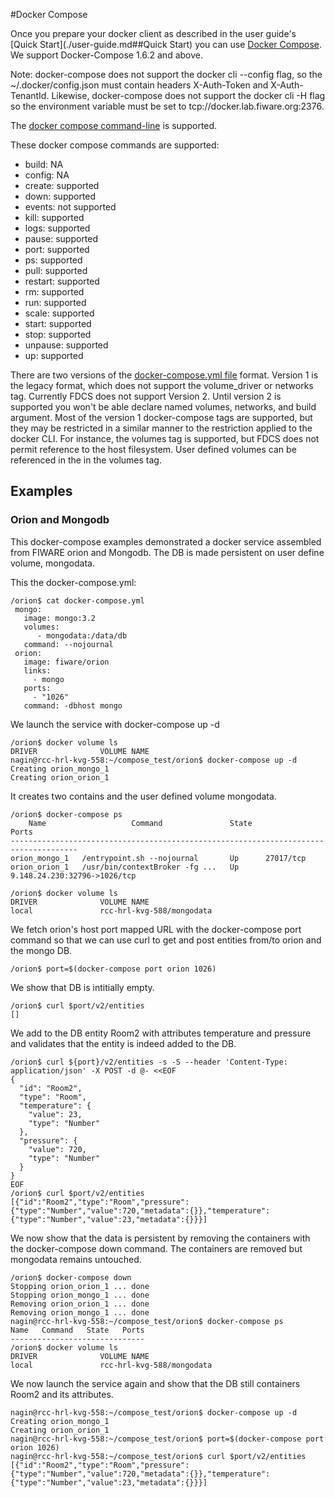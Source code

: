 #Docker Compose

Once you prepare your docker client as described in the user guide's [Quick Start](./user-guide.md##Quick Start) you can use [Docker Compose](https://docs.docker.com/compose/). We support Docker-Compose 1.6.2 and above.

Note: docker-compose does not support the docker cli --config flag, so the ~/.docker/config.json must contain headers X-Auth-Token and X-Auth-TenantId. Likewise, docker-compose does not support the docker cli -H flag so the environment variable must be set to tcp://docker.lab.fiware.org:2376.

The [docker compose command-line](https://docs.docker.com/compose/reference/) is supported.

These docker compose commands are supported:
- build: NA
- config: NA
- create: supported
- down: supported
- events: not supported
- kill: supported
- logs: supported
- pause: supported
- port: supported
- ps: supported
- pull: supported
- restart: supported
- rm: supported
- run: supported
- scale: supported
- start: supported
- stop: supported
- unpause: supported
- up: supported

There are two versions of the [docker-compose.yml file](https://docs.docker.com/compose/compose-file/) format. Version 1 is the legacy format, which does not support the volume_driver or networks tag.  Currently FDCS does not support Version 2. Until version 2 is supported you won't be able declare named volumes, networks, and build argument. Most of the version 1 docker-compose tags are supported, but they may be restricted in a similar manner to the restriction applied to the docker CLI. For instance, the volumes tag is supported, but FDCS does not permit reference to the host filesystem. User defined volumes can be referenced in the in the volumes tag. 

## Examples
### Orion and Mongodb
This docker-compose examples demonstrated a docker service assembled from FIWARE orion and Mongodb.  The DB is made persistent on user define volume, mongodata.

This the docker-compose.yml:
```
/orion$ cat docker-compose.yml
 mongo:
   image: mongo:3.2
   volumes:
      - mongodata:/data/db
   command: --nojournal
 orion:
   image: fiware/orion
   links:
     - mongo
   ports:
     - "1026"
   command: -dbhost mongo
```
We launch the service with docker-compose up -d

```
/orion$ docker volume ls
DRIVER              VOLUME NAME
nagin@rcc-hrl-kvg-558:~/compose_test/orion$ docker-compose up -d
Creating orion_mongo_1
Creating orion_orion_1
```
It creates two contains and the user defined volume mongodata.
```
/orion$ docker-compose ps
    Name                   Command               State              Ports             
-------------------------------------------------------------------------------------
orion_mongo_1   /entrypoint.sh --nojournal       Up      27017/tcp                    
orion_orion_1   /usr/bin/contextBroker -fg ...   Up      9.148.24.230:32796->1026/tcp 

/orion$ docker volume ls
DRIVER              VOLUME NAME
local               rcc-hrl-kvg-588/mongodata

```

We fetch orion's host port mapped URL with the docker-compose port command so that we can use curl to get and post entities from/to orion and the mongo DB.
```
/orion$ port=$(docker-compose port orion 1026)
```
We show that DB is intitially empty. 
```
/orion$ curl $port/v2/entities
[]
```
We add to the DB entity Room2 with attributes temperature and pressure and validates that the entity is indeed added to the DB. 
```
/orion$ curl ${port}/v2/entities -s -S --header 'Content-Type: application/json' -X POST -d @- <<EOF
{
  "id": "Room2",
  "type": "Room",
  "temperature": {
    "value": 23,
    "type": "Number"
  },
  "pressure": {
    "value": 720,
    "type": "Number"
  }
}
EOF
/orion$ curl $port/v2/entities
[{"id":"Room2","type":"Room","pressure":{"type":"Number","value":720,"metadata":{}},"temperature":{"type":"Number","value":23,"metadata":{}}}]
```
We now show that the data is persistent by removing the containers with the docker-compose down command.  The containers are removed but mongodata remains untouched.
```
/orion$ docker-compose down
Stopping orion_orion_1 ... done
Stopping orion_mongo_1 ... done
Removing orion_orion_1 ... done
Removing orion_mongo_1 ... done
nagin@rcc-hrl-kvg-558:~/compose_test/orion$ docker-compose ps
Name   Command   State   Ports 
------------------------------
/orion$ docker volume ls
DRIVER              VOLUME NAME
local               rcc-hrl-kvg-588/mongodata
```
We now launch the service again and show that the DB still containers Room2 and  its attributes.

```
nagin@rcc-hrl-kvg-558:~/compose_test/orion$ docker-compose up -d
Creating orion_mongo_1
Creating orion_orion_1
nagin@rcc-hrl-kvg-558:~/compose_test/orion$ port=$(docker-compose port orion 1026)
nagin@rcc-hrl-kvg-558:~/compose_test/orion$ curl $port/v2/entities
[{"id":"Room2","type":"Room","pressure":{"type":"Number","value":720,"metadata":{}},"temperature":{"type":"Number","value":23,"metadata":{}}}]

```

